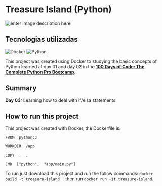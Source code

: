 # Treasure Island (Python)
![enter image description here](https://res.cloudinary.com/dloadb2bx/image/upload/v1682780221/treasure1_zyfr7u.png)

## Tecnologias utilizadas
![Docker](https://img.shields.io/badge/docker-%230db7ed.svg?style=for-the-badge&logo=docker&logoColor=white)  ![Python](https://img.shields.io/badge/python-3670A0?style=for-the-badge&logo=python&logoColor=ffdd54) 

This project was created using Docker to studying the basic concepts of Python learned at day 01 and day 02 in the **[100 Days of Code: The Complete Python Pro Bootcamp](https://www.udemy.com/course/100-days-of-code/)**. 

## Summary
**Day 03:** Learning how to deal with if/elsa statements

## How to run this project
This project was created with Docker, the Dockerfile is:

    FROM  python:3
    
    WORKDIR  /app
    
    COPY  .  .
    
    CMD  ["python",  "app/main.py"]

To run just download this project and run the follow commands:  `docker build -t treasure-island .`  then run `docker run -it treasure-island`. 